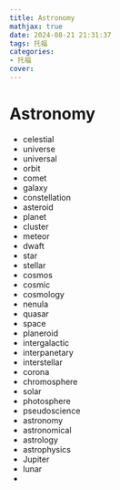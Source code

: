 ```yaml
---
title: Astronomy
mathjax: true
date: 2024-08-21 21:31:37
tags: 托福
categories:
- 托福
cover:
---
```


# Astronomy
- celestial
- universe
- universal
- orbit
- comet
- galaxy
- constellation
- asteroid
- planet
- cluster
- meteor
- dwaft
- star
- stellar
- cosmos
- cosmic
- cosmology
- nenula
- quasar
- space
- planeroid
- intergalactic
- interpanetary
- interstellar
- corona
- chromosphere
- solar
- photosphere
- pseudoscience
- astronomy
- astronomical
- astrology
- astrophysics
- Jupiter
- lunar
- 